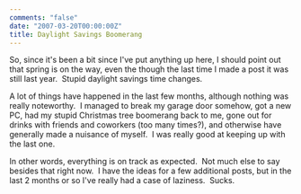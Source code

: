 ```yaml
---
comments: "false"
date: "2007-03-20T00:00:00Z"
title: Daylight Savings Boomerang
---
```

<p>So, since it's been a bit since I've put anything up here, I should point out that spring is on the way, even the though the last time I made a post it was still last year.  Stupid daylight savings time changes.</p>
<p>A lot of things have happened in the last few months, although nothing was really noteworthy.  I managed to break my garage door somehow, got a new PC, had my stupid Christmas tree boomerang back to me, gone out for drinks with friends and coworkers (too many times?), and otherwise have generally made a nuisance of myself.  I was really good at keeping up with the last one.</p>
<p>In other words, everything is on track as expected.  Not much else to say besides that right now.  I have the ideas for a few additional posts, but in the last 2 months or so I've really had a case of laziness.  Sucks.</p>
